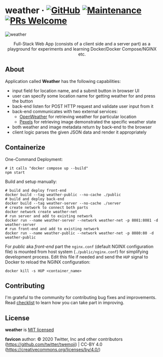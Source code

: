 # weather &middot; [![GitHub](https://img.shields.io/github/license/mashape/apistatus.svg?style=flat-square)](LICENSE) [![Maintenance](https://img.shields.io/maintenance/yes/2021.svg?style=flat-square)]() [![PRs Welcome](https://img.shields.io/badge/PRs-welcome-blue.svg)]()

![weather](./screenshot.png)

<p align="center">Full-Stack Web App (consists of a client side and a server part) as a playground for experiments and learning Docker/Docker Compose/NGINX etc.</p>

## About

Application called **Weather** has the following capabilities:

- input field for location name, and a submit button in browser UI
- user can specify some location name for getting weather for and press the button
- back-end listen for POST HTTP request and validate user input from it
- back-end communicates with two external services:
    - [OpenWeather](https://openweathermap.org/) for retrieving weather for particular location
    - [Pexels](https://www.pexels.com/api/) for retrieving image demonstrated the specific weather state
- both weather and image metadata return by back-end to the browser
- client logic parses the given JSON data and render it appropriately

## Containerize

One-Command Deployment:

```shell
# it calls "docker compose up --build"
npm start
```

Build and setup manually:

```shell
# build and deploy front-end
docker build --tag weather-public --no-cache ./public
# build and deploy back-end
docker build --tag weather-server --no-cache ./server
# create network to connect both parts
docker network create weather-net
# run server and add to existing network
docker run --name weather-server --network weather-net -p 8081:8081 -d weather-server
# run front-end and add to existing network
docker run --name weather-public --network weather-net -p 8080:80 -d weather-public
```

For _public_ aka _front-end_ part the `nginx.conf` (default NGINX configuration file) is mounted from host system (`./public/nginx.conf`)
for simplifying development process. Edit this file if needed and send the `HUP` signal to Docker to reload the NGINX configuration:

```shell
docker kill -s HUP <container_name>
```

## Contributing

I'm grateful to the community for contributing bug fixes and improvements. Read [checklist](./checklist.md) to learn how you can take part in improving.

## License

**weather** is [MIT licensed](./LICENSE)

**favicon** author: &copy; 2020 Twitter, Inc and other contributors (https://github.com/twitter/twemoji) | CC-BY 4.0 (https://creativecommons.org/licenses/by/4.0/)
